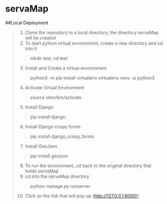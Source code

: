 # servaMap

##Local Deployment

> 1. Clone the repository to a local directory; the directory servaMap will be created
> 2. To start python virtual environment, create a new directory and cd into it
>> mkdir test, cd test
> 3. Install and Create a virtual environment
>> python3 -m pip install virtualenv
>> virtualenv venv -p python3
> 4. Activate Virtual Environment
>> source venv/bin/activate
> 5. Install Django
>> pip install django
> 6. Install Django crispy forms
>> pip install django_crispy_forms
> 7. Install GeoJson
>> pip install geojson
> 8. To run the environment, cd back to the original directory that holds servaMap
> 9. cd into the servaMap directory
>> python manage.py runserver
> 10. Click on the link that will pop up (http://127.0.0.1:8000/)
